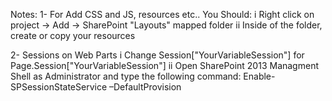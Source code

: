 Notes: 
1- For Add CSS and JS, resources etc.. You Should:
 i Right click on project -> Add -> SharePoint "Layouts" mapped folder
ii  Inside of the folder, create or copy your resources

2- Sessions on Web Parts
 i Change Session["YourVariableSession"] for Page.Session["YourVariableSession"]
ii Open SharePoint 2013 Managment Shell as Administrator and type the following command:
    Enable-SPSessionStateService –DefaultProvision
